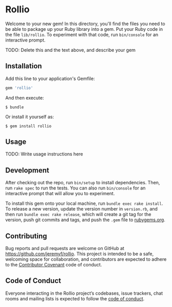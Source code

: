 # Rollio

Welcome to your new gem! In this directory, you'll find the files you need to be able to package up your Ruby library into a gem. Put your Ruby code in the file `lib/rollio`. To experiment with that code, run `bin/console` for an interactive prompt.

TODO: Delete this and the text above, and describe your gem

## Installation

Add this line to your application's Gemfile:

```ruby
gem 'rollio'
```

And then execute:

    $ bundle

Or install it yourself as:

    $ gem install rollio

## Usage

TODO: Write usage instructions here

## Development

After checking out the repo, run `bin/setup` to install dependencies. Then, run `rake spec` to run the tests. You can also run `bin/console` for an interactive prompt that will allow you to experiment.

To install this gem onto your local machine, run `bundle exec rake install`. To release a new version, update the version number in `version.rb`, and then run `bundle exec rake release`, which will create a git tag for the version, push git commits and tags, and push the `.gem` file to [rubygems.org](https://rubygems.org).

## Contributing

Bug reports and pull requests are welcome on GitHub at https://github.com/jeremyf/rollio. This project is intended to be a safe, welcoming space for collaboration, and contributors are expected to adhere to the [Contributor Covenant](http://contributor-covenant.org) code of conduct.

## Code of Conduct

Everyone interacting in the Rollio project’s codebases, issue trackers, chat rooms and mailing lists is expected to follow the [code of conduct](https://github.com/jeremyf/rollio/blob/master/CODE_OF_CONDUCT.md).
